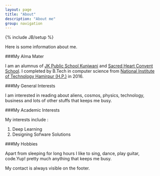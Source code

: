 ```yaml
---
layout: page
title: "About"
description: "About me"
group: navigation
---
```

{% include JB/setup %}

Here is some information about me.


###My Alma Mater

I am an alumnus of [JK Public School Kunjwani](http://jkpublicschool.in) and [Sacred Heart Convent School](https://www.facebook.com/SHCSBILLAWAR). I completed by B.Tech in computer science from [National Institute of Technology Hamirpur (H.P.)](http://nith.ac.in) in 2016.

###My General Interests

I am interested in reading about aliens, cosmos, physics, technology, business and lots of other stuffs that keeps me busy.

###My Academic Interests

My interests include :

1. Deep Learning
2. Designing Sofware Solutions

###My Hobbies

Apart from sleeping for long hours I like to sing, dance, play guitar, code.Yup! pretty much anything that keeps me busy.


My contact is always visible on the footer.
